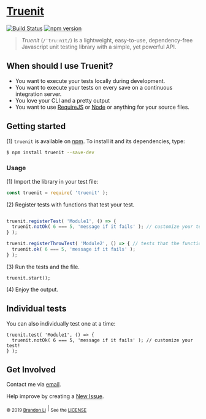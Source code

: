 <!-- Copyright © 2019 Brandon Li. All rights reserved. -->

<!--===========================================================================
#
# IMPORTANT: This file was generated by `grunt generate-readme`. This is meant
#            to be a general template, and CAN/SHOULD be modified to suite
#            your repository.
#
# IMPORTANT: `grunt generate-readme` is a custom command (Found
#            https://github.com/brandonLi8/grunt-config/Gruntfile.js). Your 
#            repository's Gruntfile must extend to this Gruntfile to run the 
#            command.
#
# IMPORTANT: Your package.json determines the content of this file. See
#            `../grunt-commands/generate.js` for documentation on setup.
# 
# @author Brandon Li brandon.li820@gmail.com
#
#===========================================================================-->

# [Truenit](https://github.com/brandonLi8/truenit)

[![Build Status](https://travis-ci.org/brandonLi8/truenit.svg?branch=master)](https://travis-ci.org/brandonLi8/truenit)
[![npm version](https://badge.fury.io/js/truenit.svg)](https://badge.fury.io/js/truenit)

<blockquote align="left">
  <em>Truenit</em> (<code>/ˈtruːnɪt/</code>) is a lightweight, easy-to-use, dependency-free Javascript unit testing library with a simple, yet powerful API.<br>
</blockquote>


## When should I use Truenit?

* You want to execute your tests locally during development.
* You want to execute your tests on every save on a continuous integration server.
* You love your CLI and a pretty output
* You want to use [RequireJS](https://requirejs.org/) or [Node](https://nodejs.org/en/) or anything for your source files.

## Getting started
(1) `truenit` is available on [npm](https://www.npmjs.com/package/truenit). To install it and its dependencies, type:
```bash
$ npm install truenit --save-dev
```

### Usage
(1) Import the library in your test file:
```javascript
const truenit = require( 'truenit' );
```
(2) Register tests with functions that test your test.
```javascript

truenit.registerTest( 'Module1', () => {
  truenit.notOk( 6 === 5, 'message if it fails' ); // customize your test!
} );

truenit.registerThrowTest( 'Module2', () => { // tests that the function throws an error!
  truenit.ok( 6 === 5, 'message if it fails' );
} );
```
(3) Run the tests and the file.
```
truenit.start();
```

(4) Enjoy the output.



## Individual tests
You can also individually test one at a time:
```
truenit.test( 'Module1', () => {
  truenit.notOk( 6 === 5, 'message if it fails' ); // customize your test!
} );
```

## Get Involved

Contact me via <a href="mailto:brandon.li820@gmail.com" target="_blank"> email</a>.

Help improve by creating a <a href="https://github.com/brandonLi8/truenit/issues" target="_blank">New Issue</a>.


<sub>© 2019 [Brandon Li](https://brandonwli.com)</sub> | <sub>See the <a href="https://github.com/brandonLi8/truenit/LICENSE" target="_blank">LICENSE</a></sub>
